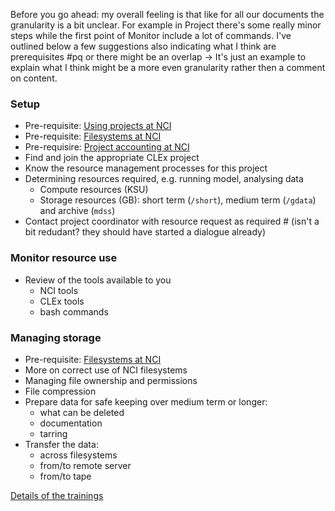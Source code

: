Before you go ahead:
my overall feeling is that like for all our documents the granularity is a bit unclear.
For example in Project there's some really minor steps while the first point of Monitor include a lot of commands.
I've outlined below a few suggestions also indicating what I think are prerequisites #pq or there might be an overlap -> 
It's just an example to explain what I think might be a more even granularity rather then a comment on content. 

### Setup

 * Pre-requisite: [Using projects at NCI](Introduction_to_NCI.md)
 * Pre-requisite: [Filesystems at NCI](Introduction_to_NCI.md)
 * Pre-requisire: [Project accounting at NCI](Introduction_to_NCI.md)
 * Find and join the appropriate CLEx project
 * Know the resource management processes for this project
 * Determining resources required, e.g. running model, analysing data
    - Compute resources (KSU)
    - Storage resources (GB): short term (`/short`), medium term (`/gdata`) and archive (`mdss`)
 * Contact project coordinator with resource request as required # (isn't a bit redudant? they should have started a dialogue already)

### Monitor resource use

 * Review of the tools available to you
   * NCI tools
   * CLEx tools
   * bash commands

### Managing storage

 * Pre-requisite: [Filesystems at NCI](Introduction_to_NCI.md)
 * More on correct use of NCI filesystems
 * Managing file ownership and permissions
 * File compression 
 * Prepare data for safe keeping over medium term or longer:
   * what can be deleted
   * documentation
   * tarring
 * Transfer the data:
   * across filesystems
   * from/to remote server
   * from/to tape

[Details of the trainings](Resources_details.md)